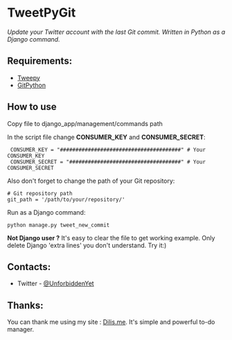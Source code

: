 TweetPyGit
==========
*Update your Twitter account with the last Git commit. Written in Python as a Django command.*

Requirements: 
----
* [Tweepy](https://github.com/tweepy/tweepy)
* [GitPython](https://github.com/gitpython-developers/GitPython)

How to use
----
Copy file to django_app/management/commands path

In the script file change **CONSUMER_KEY** and **CONSUMER_SECRET**:

     CONSUMER_KEY = "#######################################" # Your CONSUMER_KEY
     CONSUMER_SECRET = "####################################" # Your CONSUMER_SECRET
     
Also don't forget to change the path of your Git repository:

    # Git repository path
    git_path = '/path/to/your/repository/'
     
     
Run as a Django command:

    python manage.py tweet_new_commit

**Not Django user ?** It's easy to clear the file to get working example. Only delete Django 'extra lines' you don't understand. Try it:)

Contacts:
----
* Twitter - [@UnforbiddenYet](https://twitter.com/UnforbiddenYet)

Thanks:
----
You can thank me using my site :  [Dilis.me](http://dilis.me). It's simple and powerful to-do manager.
    
      

	
